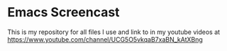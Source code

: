 # Emacs Screencast

This is my repository for all files I use and link to in my youtube videos at https://www.youtube.com/channel/UCG5O5vkqaB7xaBN_kAtXBng
